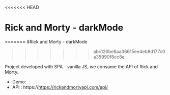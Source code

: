 <<<<<<< HEAD
# Rick and Morty - darkMode
=======
#Rick and Morty - darkMode
>>>>>>> abc126be8aa36615ee4eb8d177c0a35990f8cc8e

Project developed with SPA - vanilla JS, we consume the API of Rick and Morty.

- Demo:
- API : https://https://rickandmortyapi.com/api/
